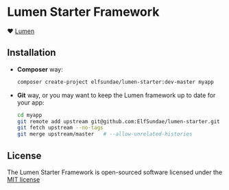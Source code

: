 # Lumen Starter Framework

:heart: [Lumen]

## Installation

- **Composer** way:

    ```sh
    composer create-project elfsundae/lumen-starter:dev-master myapp
    ```

- **Git** way, or you may want to keep the Lumen framework up to date for your app:

    ```sh
    cd myapp
    git remote add upstream git@github.com:ElfSundae/lumen-starter.git
    git fetch upstream --no-tags
    git merge upstream/master   # --allow-unrelated-histories
    ```

## License

The Lumen Starter Framework is open-sourced software licensed under the [MIT license](http://opensource.org/licenses/MIT)

[lumen]: https://lumen.laravel.com
